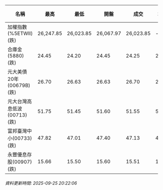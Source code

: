 | 名稱 | 最高 | 最低 | 開盤 | 成交 | 均價 | 成交金額(億) | 昨收 | 漲跌幅 | 漲跌 | 總量 | 昨量 | 振幅 |
| -------- | -------- | -------- | -------- |-------- | -------- | -------- |-------- |-------- |-------- | -------- | -------- |-------- |
|加權指數(%5ETWII) (跌)|26,247.85|26,023.85|26,067.97|26,023.85|-|4,897.36|26,196.73|0.66%|172.88|8,777,259|0|0.86%|
|合庫金(5880) (跌)|24.45|24.20|24.45|24.25|24.28|1.97|24.35|0.41%|0.10|8,127|6,319|1.03%|
|元大美債20年(00679B) (跌)|26.70|26.63|26.63|26.70|26.67|6.83|26.72|0.07%|0.02|25,629|36,562|0.26%|
|元大台灣高息低波(00713) (跌)|51.75|51.45|51.60|51.55|51.59|2.99|51.60|0.10%|0.05|5,803|10,969|0.58%|
|富邦臺灣中小(00733) (跌)|47.82|47.01|47.40|47.13|47.40|0.436|47.52|0.82%|0.39|919|1,176|1.70%|
|永豐優息存股(00907) (跌)|15.66|15.50|15.60|15.51|15.57|0.108|15.56|0.32%|0.05|694|1,219|1.03%|
###### 資料更新時間: 2025-09-25 20:22:06